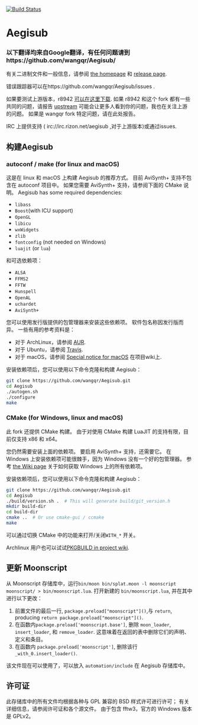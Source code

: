 [![Build Status](https://github.com/wangqr/Aegisub/actions/workflows/gha-ci.yml/badge.svg)](https://github.com/wangqr/Aegisub/actions/workflows/gha-ci.yml)

# Aegisub
### 以下翻译均来自Google翻译，有任何问题请到https://github.com/wangqr/Aegisub/

有关二进制文件和一般信息，请参阅 [the homepage](http://www.aegisub.org) 和 [release page](https://github.com/wangqr/Aegisub/releases).

错误跟踪器可以在https://github.com/wangqr/Aegisub/issues .

如果要测试上游版本，r8942 [可以在这里下载](http://www.plorkyeran.com/aegisub/). 如果 r8942 和这个 fork 都有一些共同的问题，请报告 [upstream](https://github.com/Aegisub/Aegisub/issues) 可能会让更多人看到你的问题，我也在关注上游的问题。 如果是 wangqr fork 特定问题，请在此处报告。

IRC 上提供支持 ( irc://irc.rizon.net/aegisub ,对于上游版本)或通过issues.

## 构建Aegisub

### autoconf / make (for linux and macOS)

这是在 linux 和 macOS 上构建 Aegisub 的推荐方式。 目前 AviSynth+ 支持不包含在 autoconf 项目中。 如果您需要 AviSynth+ 支持，请参阅下面的 CMake 说明。
Aegisub has some required dependencies:
* `libass`
* `Boost`(with ICU support)
* `OpenGL`
* `libicu`
* `wxWidgets`
* `zlib`
* `fontconfig` (not needed on Windows)
* `luajit` (or `lua`)

和可选依赖项：
* `ALSA`
* `FFMS2`
* `FFTW`
* `Hunspell`
* `OpenAL`
* `uchardet`
* `AviSynth+`

您可以使用发行版提供的包管理器来安装这些依赖项。 软件包名称因发行版而异。 一些有用的参考资料是：

* 对于 ArchLinux，请参阅 [AUR](https://aur.archlinux.org/cgit/aur.git/tree/PKGBUILD?h=aegisub-git).
* 对于 Ubuntu，请参阅 [Travis](.travis.yml#L14-L32).
* 对于 macOS，请参阅 [Special notice for macOS](https://github.com/wangqr/Aegisub/wiki/Special-notice-for-macOS) 在项目wiki上.

安装依赖项后，您可以使用以下命令克隆和构建 Aegisub：
```sh
git clone https://github.com/wangqr/Aegisub.git
cd Aegisub
./autogen.sh
./configure
make
```

### CMake (for Windows, linux and macOS)

此 fork 还提供 CMake 构建。 由于对使用 CMake 构建 LuaJIT 的支持有限，目前仅支持 x86 和 x64。

您仍然需要安装上面的依赖项。 要启用 AviSynth+ 支持，还需要它。 在 Windows 上安装依赖项可能很棘手，因为 Windows 没有一个好的包管理器。 参考 [the Wiki page](https://github.com/wangqr/Aegisub/wiki/Compile-guide-for-Windows-(CMake,-MSVC)) 关于如何获取 Windows 上的所有依赖项。

安装依赖项后，您可以使用以下命令克隆和构建 Aegisub：
```sh
git clone https://github.com/wangqr/Aegisub.git
cd Aegisub
./build/version.sh .  # This will generate build/git_version.h
mkdir build-dir
cd build-dir
cmake ..  # Or use cmake-gui / ccmake
make
```

可以通过切换 CMake 中的功能来打开/关闭`WITH_*` 开关。

Archlinux 用户也可以试试[PKGBUILD in project wiki](https://github.com/wangqr/Aegisub/wiki/PKGBUILD-for-Arch).

## 更新 Moonscript

从 Moonscript 存储库中，运行`bin/moon bin/splat.moon -l moonscript moonscript/ > bin/moonscript.lua`.
打开新建的 `bin/moonscript.lua`, 并在其中进行以下更改：

1. 前置文件的最后一行, `package.preload["moonscript"]()`,与 `return`, producing `return package.preload["moonscript"]()`.
2. 在函数内`package.preload['moonscript.base']`, 删除 `moon_loader`, `insert_loader`, 和 `remove_loader`. 这意味着在返回的表中删除它们的声明、定义和条目。
3. 在函数内 `package.preload['moonscript']`, 删除该行 `_with_0.insert_loader()`.

该文件现在可以使用了，可以放入 `automation/include` 在 Aegisub 存储库中。

## 许可证

此存储库中的所有文件均根据各种与 GPL 兼容的 BSD 样式许可进行许可； 有关详细信息，请参阅许可证和各个源文件。
由于包含 fftw3，官方的 Windows 版本是 GPLv2。
